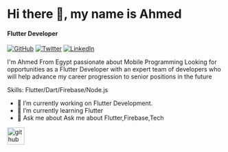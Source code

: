# Hi there 👋, my name is Ahmed
#### Flutter Developer
[![GitHub](https://img.shields.io/badge/GitHub-181717?style=flat-square&logo=github)](https://github.com/your-profile)
[![Twitter](https://img.shields.io/badge/Twitter-1DA1F2?style=flat-square&logo=twitter)](https://twitter.com/your-profile)
[![LinkedIn](https://img.shields.io/badge/LinkedIn-0077B5?style=flat-square&logo=linkedin)](https://linkedin.com/in/your-profile)

I'm Ahmed From Egypt
passionate about Mobile Programming Looking for opportunities as a Flutter
Developer with an expert team of developers who will help advance my career
progression to senior positions in the future

Skills: Flutter/Dart/Firebase/Node.js

- 🔭 I’m currently working on Flutter Development. 
- 🌱 I’m currently learning Flutter 
- 💬 Ask me about Ask me about Flutter,Firebase,Tech  


[<img src='https://cdn.jsdelivr.net/npm/simple-icons@3.0.1/icons/github.svg' alt='github' height='40'>](https://github.com/Ashalabyy)  

